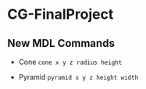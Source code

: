 # CG-FinalProject

## New MDL Commands 
* Cone
`cone x y z radius height`

* Pyramid 
`pyramid x y z height width`
